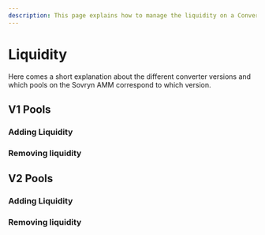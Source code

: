 ```yaml
---
description: This page explains how to manage the liquidity on a Converter.
---
```


# Liquidity

Here comes a short explanation about the different converter versions and which pools on the Sovryn AMM correspond to which version.

## V1 Pools

### Adding Liquidity

### Removing liquidity

## V2 Pools

### Adding Liquidity

### Removing liquidity
